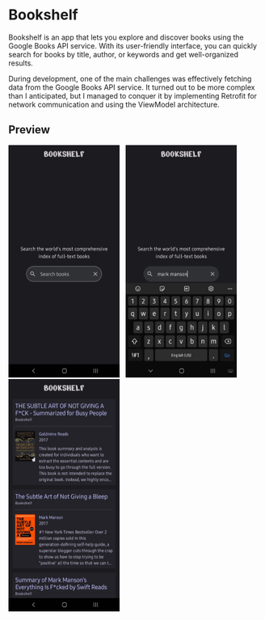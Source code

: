 # Bookshelf
Bookshelf is an app that lets you explore and discover books using the Google Books API service. With its user-friendly interface, you can quickly search for books by title, author, or keywords and get well-organized results. 

During development, one of the main challenges was effectively fetching data from the Google Books API service. It turned out to be more complex than I anticipated, but I managed to conquer it by implementing Retrofit for network communication and using the ViewModel architecture. 

## Preview
<p align="left">
    <img src="1.png" alt="Main Page" width="220" height="460">&nbsp;&nbsp;
    <img src="2.png" alt="Main Page while typing" width="220" height="460">&nbsp;&nbsp;
    <img src="3.png" alt="Results Page" width="220" height="460">&nbsp;&nbsp;
</p>
